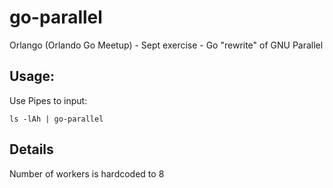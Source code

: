 # go-parallel
Orlango (Orlando Go Meetup) - Sept exercise - Go "rewrite" of GNU Parallel

## Usage: 

Use Pipes to input:

`ls -lAh | go-parallel`

## Details

Number of workers is hardcoded to 8

